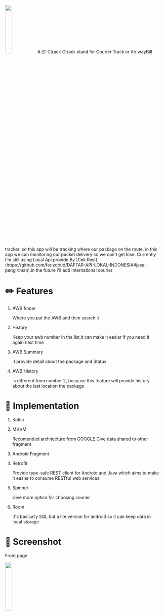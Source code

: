 <img src="https://github.com/AlstonArgodi01/Ctrack/blob/master/Screenshot_1628175909.png" width="20%">
# 📦 Ctrack 
Ctrack stand for Courier Track or Air wayBill tracker. so this app will be tracking where our package on the route, in this app we can monitoring our packet delivery so we can't get lose. Currently i'm still using Local Api provide By [Cek Resi](https://github.com/farizdotid/DAFTAR-API-LOKAL-INDONESIA#jasa-pengiriman).in the future i'll add international courier

# :pencil2: Features
1. AWB finder

     Where you put the AWB and then search it
     
2. History
 
    Keep your awb number in the list,it can make it easier if you need it again next time
    
3. AWB Summary

    It provide detail about the package and Status
    
4. AWB History

    is different from number 2, because this feature will provide history about the last location the package


# :wrench: Implementation
1. Kotlin
2. MVVM

   Recomended architecture from GOOGLE
   Give data shared to other fragment
   
3. Android Fragment

4. Retrofit

   Provide type-safe REST client for Android and Java which aims to make it easier to consume RESTful web services
   
5. Spinner

   Give more option for choosing courier
    
6. Room

    It's basically SQL but a lite version for android so it can keep data in local storage
# :iphone: Screenshot
Front page

<img src="https://github.com/AlstonArgodi01/Ctrack/blob/master/Screenshot_1628175909.png" width="20%">




